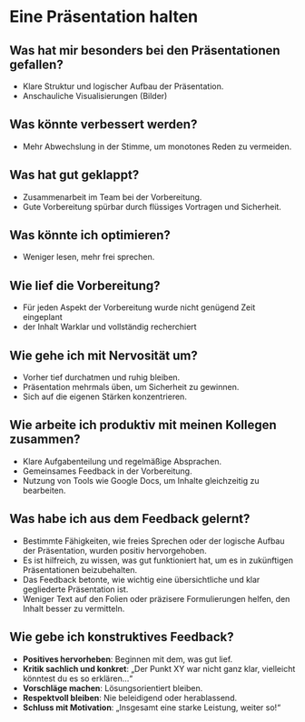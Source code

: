 # Eine Präsentation halten

## Was hat mir besonders bei den Präsentationen gefallen?

- Klare Struktur und logischer Aufbau der Präsentation.
- Anschauliche Visualisierungen (Bilder)

## Was könnte verbessert werden?

- Mehr Abwechslung in der Stimme, um monotones Reden zu vermeiden.

## Was hat gut geklappt?

- Zusammenarbeit im Team bei der Vorbereitung.
- Gute Vorbereitung spürbar durch flüssiges Vortragen und Sicherheit.

##  Was könnte ich optimieren?

- Weniger lesen, mehr frei sprechen.

## Wie lief die Vorbereitung?

- Für jeden Aspekt der Vorbereitung wurde nicht genügend Zeit eingeplant
- der Inhalt Warklar und vollständig recherchiert

## Wie gehe ich mit Nervosität um?

- Vorher tief durchatmen und ruhig bleiben.
- Präsentation mehrmals üben, um Sicherheit zu gewinnen.
- Sich auf die eigenen Stärken konzentrieren.

## Wie arbeite ich produktiv mit meinen Kollegen zusammen?

- Klare Aufgabenteilung und regelmäßige Absprachen.
- Gemeinsames Feedback in der Vorbereitung.
- Nutzung von Tools wie Google Docs, um Inhalte gleichzeitig zu bearbeiten.

## Was habe ich aus dem Feedback gelernt?

- Bestimmte Fähigkeiten, wie freies Sprechen oder der logische Aufbau der Präsentation, wurden positiv hervorgehoben.
- Es ist hilfreich, zu wissen, was gut funktioniert hat, um es in zukünftigen Präsentationen beizubehalten.
- Das Feedback betonte, wie wichtig eine übersichtliche und klar gegliederte Präsentation ist.
- Weniger Text auf den Folien oder präzisere Formulierungen helfen, den Inhalt besser zu vermitteln.

## Wie gebe ich konstruktives Feedback?


- **Positives hervorheben**: Beginnen mit dem, was gut lief.
- **Kritik sachlich und konkret**: „Der Punkt XY war nicht ganz klar, vielleicht könntest du es so erklären…“
- **Vorschläge machen**: Lösungsorientiert bleiben.
- **Respektvoll bleiben**: Nie beleidigend oder herablassend.
- **Schluss mit Motivation**: „Insgesamt eine starke Leistung, weiter so!“